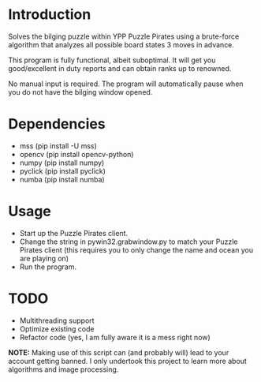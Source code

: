 # Introduction
Solves the bilging puzzle within YPP Puzzle Pirates using a brute-force algorithm that analyzes all possible board states 3 moves in advance.

This program is fully functional, albeit suboptimal. It will get you good/excellent in duty reports and can obtain ranks up to renowned.

No manual input is required. The program will automatically pause when you do not have the bilging window opened.


# Dependencies
 - mss (pip install -U mss)
 - opencv (pip install opencv-python)
 - numpy (pip install numpy)
 - pyclick (pip install pyclick)
 - numba (pip install numba)
 
# Usage

- Start up the Puzzle Pirates client.
- Change the string in pywin32.grabwindow.py to match your Puzzle Pirates client (this requires you to only change the name and ocean you are playing on)
- Run the program.

# TODO

- Multithreading support
- Optimize existing code 
- Refactor code (yes, I am fully aware it is a mess right now)

**NOTE:** Making use of this script can (and probably will) lead to your account getting banned. I only undertook this project to learn more about algorithms and image processing. 
